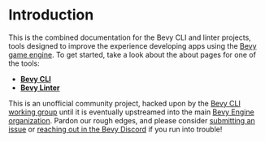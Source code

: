 # Introduction

This is the combined documentation for the Bevy CLI and linter projects, tools designed to improve the experience developing apps using the [Bevy game engine]. To get started, take a look about the about pages for one of the tools:

- [**Bevy CLI**]()
- [**Bevy Linter**]()

[Bevy game engine]: https://bevyengine.org

<div class="warning">

This is an unofficial community project, hacked upon by the [Bevy CLI working group] until it is eventually upstreamed into the main [Bevy Engine organization]. Pardon our rough edges, and please consider [submitting an issue] or [reaching out in the Bevy Discord] if you run into trouble!

[Bevy CLI working group]: https://discord.com/channels/691052431525675048/1278871953721262090
[Bevy Engine organization]: https://github.com/bevyengine
[submitting an issue]: https://github.com/TheBevyFlock/bevy_cli/issues
[reaching out in the Bevy Discord]: https://discord.gg/bevy

</div>
